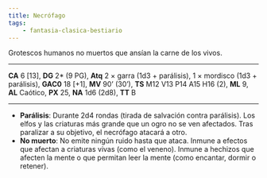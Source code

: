 ```yaml
---
title: Necrófago
tags:
    - fantasia-clasica-bestiario
---
```

Grotescos humanos no muertos que ansían la carne de los vivos.
___
**CA** 6 [13], **DG** 2\* (9 PG), **Atq** 2 × garra (1d3 + parálisis), 1 × mordisco (1d3 + parálisis), **GAC0** 18 [+1], **MV** 90’ (30’), **TS** M12 V13 P14 A15 H16 (2), **ML** 9, **AL** Caótico, **PX** 25, **NA** 1d6 (2d8), **TT** B
___
- **Parálisis**: Durante 2d4 rondas (tirada de salvación contra parálisis). Los elfos y las criaturas más grande que un ogro no se ven afectados. Tras paralizar a su objetivo, el necrófago atacará a otro.
- **No muerto**: No emite ningún ruido hasta que ataca. Inmune a efectos que afectan a criaturas vivas (como el veneno). Inmune a hechizos que afecten la mente o que permitan leer la mente (como encantar, dormir o retener).
